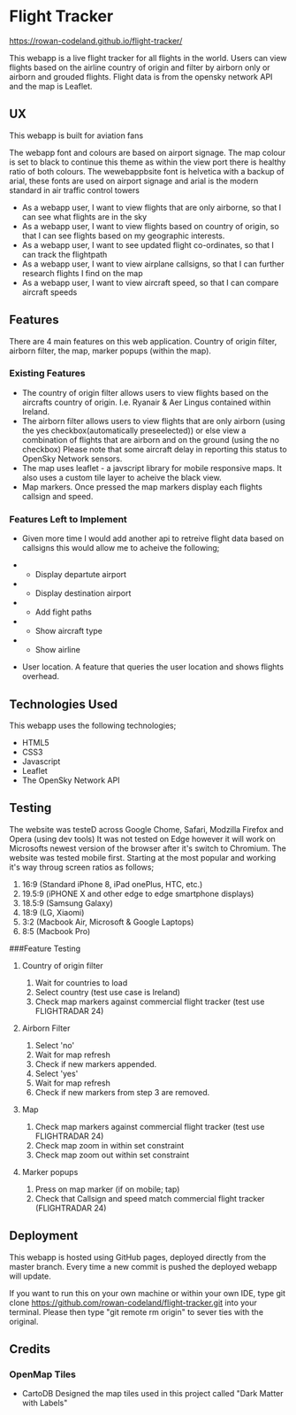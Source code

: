 # Flight Tracker

https://rowan-codeland.github.io/flight-tracker/

This webapp is a live flight tracker for all flights in the world. Users can view flights based on the airline country of origin and filter by airborn only or airborn and grouded flights. Flight data is from the opensky network API and the map is Leaflet.

## UX

This webapp is built for aviation fans

The webapp font and colours are based on airport signage. The map colour is set to black to continue this theme as within the view port there is healthy ratio of both colours.
The wewebappbsite font is helvetica with a backup of arial, these fonts are used on airport signage and arial is the modern standard in air traffic control towers

- As a webapp user, I want to view flights that are only airborne, so that I can see what flights are in the sky
- As a webapp user, I want to view flights based on country of origin, so that I can see flights based on my geographic interests.
- As a webapp user, I want to see updated flight co-ordinates, so that I can track the flightpath
- As a webapp user, I want to view airplane callsigns, so that I can further research flights I find on the map
- As a webapp user, I want to view aircraft speed, so that I can compare aircraft speeds


## Features
There are 4 main features on this web application. Country of origin filter, airborn filter, the map, marker popups (within the map).
 
### Existing Features
- The country of origin filter allows users to view flights based on the aircrafts country of origin. I.e. Ryanair & Aer Lingus contained within Ireland.
- The airborn filter allows users to view flights that are only airborn (using the yes checkbox(automatically preseelected)) or else view a combination of flights that are airborn and on the ground (using the no checkbox) Please note that some aircraft delay in reporting this status to OpenSky Network sensors.
- The map uses leaflet - a javscript library for mobile responsive maps. It also uses a custom tile layer to acheive the black view.
- Map markers. Once pressed the map markers display each flights callsign and speed.

### Features Left to Implement
- Given more time I would add another api to retreive flight data based on callsigns this would allow me to acheive the following;
- - Display departute airport
- - Display destination airport
- - Add fight paths
- - Show aircraft type
- - Show airline

- User location. A feature that queries the user location and shows flights overhead.

## Technologies Used

This webapp uses the following technologies;

- HTML5
- CSS3
- Javascript
- Leaflet
- The OpenSky Network API


## Testing
The website was testeD across Google Chome, Safari, Modzilla Firefox and Opera (using dev tools) It was not tested on Edge however it will work on Microsofts newest version of the browser after it's switch to Chromium.
The website was tested mobile first. Starting at the most popular and working it's way throug screen ratios as follows;

1. 16:9 (Standard iPhone 8, iPad onePlus, HTC, etc.)
2. 19.5:9 (iPHONE X and other edge to edge smartphone displays)
3. 18.5:9 (Samsung Galaxy)
4. 18:9 (LG, Xiaomi)
5. 3:2 (Macbook Air, Microsoft & Google Laptops)
6. 8:5 (Macbook Pro)

###Feature Testing

1. Country of origin filter
    1. Wait for countries to load
    2. Select country (test use case is Ireland)
    3. Check map markers against commercial flight tracker (test use FLIGHTRADAR 24)

2. Airborn Filter
    1. Select 'no'
    2. Wait for map refresh
    3. Check if new markers appended.
    4. Select 'yes' 
    5. Wait for map refresh
    6. Check if new markers from step 3 are removed.

3. Map
    1. Check map markers against commercial flight tracker (test use FLIGHTRADAR 24)
    2. Check map zoom in within set constraint
    3. Check map zoom out within set constraint

4. Marker popups
    1. Press on map marker (if on mobile; tap)
    2. Check that Callsign and speed match commercial flight tracker (FLIGHTRADAR 24)


## Deployment

This webapp is hosted using GitHub pages, deployed directly from the master branch. Every time a new commit is pushed the deployed webapp will update.

If you want to run this on your own machine or within your own IDE, type git clone https://github.com/rowan-codeland/flight-tracker.git into your terminal. Please then type "git remote rm origin" to sever ties with the original.

## Credits

### OpenMap Tiles
- CartoDB Designed the map tiles used in this project called "Dark Matter with Labels"

